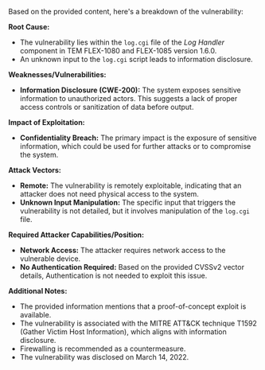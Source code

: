 Based on the provided content, here's a breakdown of the vulnerability:

**Root Cause:**

- The vulnerability lies within the `log.cgi` file of the *Log Handler* component in TEM FLEX-1080 and FLEX-1085 version 1.6.0.
- An unknown input to the `log.cgi` script leads to information disclosure.

**Weaknesses/Vulnerabilities:**

- **Information Disclosure (CWE-200):** The system exposes sensitive information to unauthorized actors. This suggests a lack of proper access controls or sanitization of data before output.

**Impact of Exploitation:**

- **Confidentiality Breach:** The primary impact is the exposure of sensitive information, which could be used for further attacks or to compromise the system.

**Attack Vectors:**

- **Remote:** The vulnerability is remotely exploitable, indicating that an attacker does not need physical access to the system.
- **Unknown Input Manipulation:** The specific input that triggers the vulnerability is not detailed, but it involves manipulation of the `log.cgi` file.

**Required Attacker Capabilities/Position:**

- **Network Access:** The attacker requires network access to the vulnerable device.
- **No Authentication Required:**  Based on the provided CVSSv2 vector details, Authentication is not needed to exploit this issue.

**Additional Notes:**

- The provided information mentions that a proof-of-concept exploit is available.
- The vulnerability is associated with the MITRE ATT&CK technique T1592 (Gather Victim Host Information), which aligns with information disclosure.
- Firewalling is recommended as a countermeasure.
- The vulnerability was disclosed on March 14, 2022.